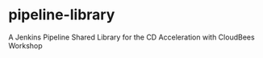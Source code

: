 # pipeline-library
A Jenkins Pipeline Shared Library for the CD Acceleration with CloudBees Workshop
